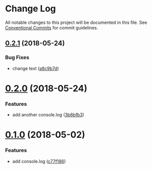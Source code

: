 # Change Log

All notable changes to this project will be documented in this file.
See [Conventional Commits](https://conventionalcommits.org) for commit guidelines.

<a name="0.2.1"></a>
## [0.2.1](https://github.com/avalickij/test-lerna/compare/v0.2.0...v0.2.1) (2018-05-24)


### Bug Fixes

* change text ([a8c9b7d](https://github.com/avalickij/test-lerna/commit/a8c9b7d))




<a name="0.2.0"></a>
# [0.2.0](https://github.com/avalickij/test-lerna/compare/v0.1.0...v0.2.0) (2018-05-24)


### Features

* add another console.log ([3b6bfb3](https://github.com/avalickij/test-lerna/commit/3b6bfb3))




<a name="0.1.0"></a>
# [0.1.0](https://github.com/avalickij/test-lerna/compare/v0.0.1-3.2...v0.1.0) (2018-05-02)


### Features

* add console.log ([c77f186](https://github.com/avalickij/test-lerna/commit/c77f186))
